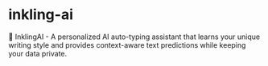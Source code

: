 # inkling-ai
🤖 InklingAI - A personalized AI auto-typing assistant that learns your unique writing style and provides context-aware text predictions while keeping your data private.
